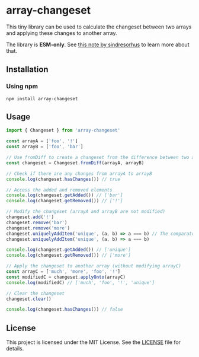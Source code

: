 <!--
SPDX-FileCopyrightText: 2024 Erik Michelson <opensource@erik.michelson.eu>

SPDX-License-Identifier: MIT
-->

# array-changeset

This tiny library can be used to calculate the changeset between two arrays and applying these changes to another array.

The library is **ESM-only**. See [this note by sindresorhus][esm-note] to learn more about that.

## Installation

### Using npm

```shell
npm install array-changeset
```

## Usage

```javascript
import { Changeset } from 'array-changeset'

const arrayA = ['foo', '!']
const arrayB = ['foo', 'bar']

// Use fromDiff to create a changeset from the difference between two arrays
const changeset = Changeset.fromDiff(arrayA, arrayB)

// Check if there are any changes from arrayA to arrayB
console.log(changeset.hasChanges()) // true

// Access the added and removed elements
console.log(changeset.getAdded()) // ['bar']
console.log(changeset.getRemoved()) // ['!']

// Modify the changeset (arrayA and arrayB are not modified)
changeset.add('!')
changeset.remove('bar')
changeset.remove('more')
changeset.uniquelyAddItem('unique', (a, b) => a === b) // The comparator is optional and defaults to fast-deep-equal
changeset.uniquelyAddItem('unique', (a, b) => a === b)

console.log(changeset.getAdded()) // ['unique']
console.log(changeset.getRemoved()) // ['more']

// Apply the changeset to another array (without modifying arrayC)
const arrayC = ['much', 'more', 'foo', '!']
const modifiedC = changeset.applyOnto(arrayC)
console.log(modifiedC) // ['much', 'foo', '!', 'unique']

// Clear the changeset
changeset.clear()

console.log(changeset.hasChanges()) // false
```

## License

This project is licensed under the MIT License. See the [LICENSE](LICENSE) file for details.

[esm-note]: https://gist.github.com/sindresorhus/a39789f98801d908bbc7ff3ecc99d99c
